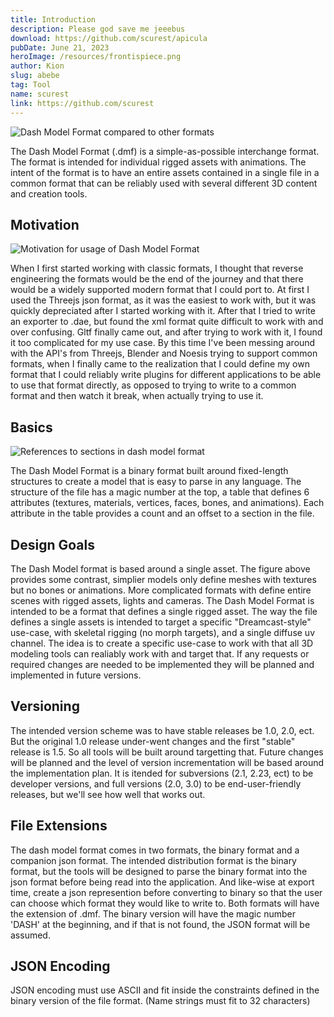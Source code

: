 ```yaml
---
title: Introduction
description: Please god save me jeeebus
download: https://github.com/scurest/apicula
pubDate: June 21, 2023
heroImage: /resources/frontispiece.png
author: Kion
slug: abebe
tag: Tool
name: scurest
link: https://github.com/scurest
---
```


![Dash Model Format compared to other formats](/formats/dash_position.png)

The Dash Model Format (.dmf) is a simple-as-possible interchange format. The format is intended for individual rigged assets with animations. The intent of the format is to have an entire assets contained in a single file in a common format that can be reliably used with several different 3D content and creation tools.

## Motivation

![Motivation for usage of Dash Model Format](/formats/dmf_map.png)

When I first started working with classic formats, I thought that reverse engineering the formats would be the end of the journey and that there would be a widely supported modern format that I could port to. At first I used the Threejs json format, as it was the easiest to work with, but it was quickly depreciated after I started working with it. After that I tried to write an exporter to .dae, but found the xml format quite difficult to work with and over confusing. Gltf finally came out, and after trying to work with it, I found it too complicated for my use case. By this time I've been messing around with the API's from Threejs, Blender and Noesis trying to support common formats, when I finally came to the realization that I could define my own format that I could reliably write plugins for different applications to be able to use that format directly, as opposed to trying to write to a common format and then watch it break, when actually trying to use it.

## Basics

![References to sections in dash model format](/formats/dash_basics.png)

The Dash Model Format is a binary format built around fixed-length structures to create a model that is easy to parse in any language. The structure of the file has a magic number at the top, a table that defines 6 attributes (textures, materials, vertices, faces, bones, and animations). Each attribute in the table provides a count and an offset to a section in the file.

## Design Goals

The Dash Model format is based around a single asset. The figure above provides some contrast, simplier models only define meshes with textures but no bones or animations. More complicated formats with define entire scenes with rigged assets, lights and cameras. The Dash Model Format is intended to be a format that defines a single rigged asset. The way the file defines a single assets is intended to target a specific "Dreamcast-style" use-case, with skeletal rigging (no morph targets), and a single diffuse uv channel. The idea is to create a specific use-case to work with that all 3D modeling tools can realiably work with and target that. If any requests or required changes are needed to be implemented they will be planned and implemented in future versions.

## Versioning

The intended version scheme was to have stable releases be 1.0, 2.0, ect. But the original 1.0 release under-went changes and the first "stable" release is 1.5. So all tools will be built around targetting that. Future changes will be planned and the level of version incrementation will be based around the implementation plan. It is itended for subversions (2.1, 2.23, ect) to be developer versions, and full versions (2.0, 3.0) to be end-user-friendly releases, but we'll see how well that works out.

## File Extensions

The dash model format comes in two formats, the binary format and a companion json format. The intended distribution format is the binary format, but the tools will be designed to parse the binary format into the json format before being read into the application. And like-wise at export time, create a json represention before converting to binary so that the user can choose which format they would like to write to. Both formats will have the extension of .dmf. The binary version will have the magic number 'DASH' at the beginning, and if that is not found, the JSON format will be assumed.

## JSON Encoding

JSON encoding must use ASCII and fit inside the constraints defined in the binary version of the file format. (Name strings must fit to 32 characters)
